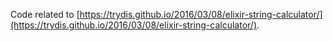 Code related to [https://trydis.github.io/2016/03/08/elixir-string-calculator/](https://trydis.github.io/2016/03/08/elixir-string-calculator/).